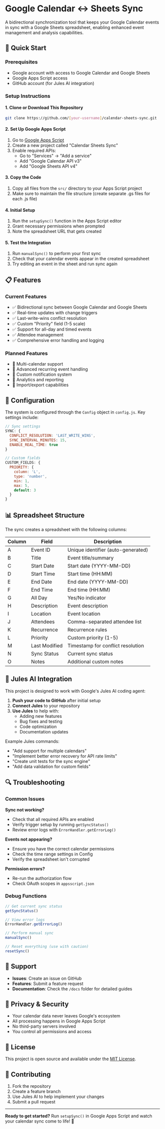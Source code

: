 # Google Calendar ↔ Sheets Sync

A bidirectional synchronization tool that keeps your Google Calendar events in sync with a Google Sheets spreadsheet, enabling enhanced event management and analysis capabilities.

## 🚀 Quick Start

### Prerequisites
- Google account with access to Google Calendar and Google Sheets
- Google Apps Script access
- GitHub account (for Jules AI integration)

### Setup Instructions

#### 1. Clone or Download This Repository
```bash
git clone https://github.com/[your-username]/calendar-sheets-sync.git
```

#### 2. Set Up Google Apps Script
1. Go to [Google Apps Script](https://script.google.com)
2. Create a new project called "Calendar Sheets Sync"
3. Enable required APIs:
   - Go to "Services" → "Add a service"
   - Add "Google Calendar API v3"
   - Add "Google Sheets API v4"

#### 3. Copy the Code
1. Copy all files from the `src/` directory to your Apps Script project
2. Make sure to maintain the file structure (create separate .gs files for each .js file)

#### 4. Initial Setup
1. Run the `setupSync()` function in the Apps Script editor
2. Grant necessary permissions when prompted
3. Note the spreadsheet URL that gets created

#### 5. Test the Integration
1. Run `manualSync()` to perform your first sync
2. Check that your calendar events appear in the created spreadsheet
3. Try editing an event in the sheet and run sync again

## 📋 Features

### Current Features
- ✅ Bidirectional sync between Google Calendar and Google Sheets
- ✅ Real-time updates with change triggers
- ✅ Last-write-wins conflict resolution
- ✅ Custom "Priority" field (1-5 scale)
- ✅ Support for all-day and timed events
- ✅ Attendee management
- ✅ Comprehensive error handling and logging

### Planned Features
- 🔄 Multi-calendar support
- 🔄 Advanced recurring event handling
- 🔄 Custom notification system
- 🔄 Analytics and reporting
- 🔄 Import/export capabilities

## 🔧 Configuration

The system is configured through the `Config` object in `config.js`. Key settings include:

```javascript
// Sync settings
SYNC: {
  CONFLICT_RESOLUTION: 'LAST_WRITE_WINS',
  SYNC_INTERVAL_MINUTES: 15,
  ENABLE_REAL_TIME: true
}

// Custom fields
CUSTOM_FIELDS: {
  PRIORITY: {
    column: 'L',
    type: 'number',
    min: 1,
    max: 5,
    default: 3
  }
}
```

## 📊 Spreadsheet Structure

The sync creates a spreadsheet with the following columns:

| Column | Field | Description |
|--------|-------|-------------|
| A | Event ID | Unique identifier (auto-generated) |
| B | Title | Event title/summary |
| C | Start Date | Start date (YYYY-MM-DD) |
| D | Start Time | Start time (HH:MM) |
| E | End Date | End date (YYYY-MM-DD) |
| F | End Time | End time (HH:MM) |
| G | All Day | Yes/No indicator |
| H | Description | Event description |
| I | Location | Event location |
| J | Attendees | Comma-separated attendee list |
| K | Recurrence | Recurrence rules |
| L | Priority | Custom priority (1-5) |
| M | Last Modified | Timestamp for conflict resolution |
| N | Sync Status | Current sync status |
| O | Notes | Additional custom notes |

## 🤖 Jules AI Integration

This project is designed to work with Google's Jules AI coding agent:

1. **Push your code to GitHub** after initial setup
2. **Connect Jules** to your repository
3. **Use Jules** to help with:
   - Adding new features
   - Bug fixes and testing
   - Code optimization
   - Documentation updates

Example Jules commands:
- "Add support for multiple calendars"
- "Implement better error recovery for API rate limits"
- "Create unit tests for the sync engine"
- "Add data validation for custom fields"

## 🔍 Troubleshooting

### Common Issues

**Sync not working?**
- Check that all required APIs are enabled
- Verify trigger setup by running `getSyncStatus()`
- Review error logs with `ErrorHandler.getErrorLog()`

**Events not appearing?**
- Ensure you have the correct calendar permissions
- Check the time range settings in Config
- Verify the spreadsheet isn't corrupted

**Permission errors?**
- Re-run the authorization flow
- Check OAuth scopes in `appsscript.json`

### Debug Functions

```javascript
// Get current sync status
getSyncStatus()

// View error logs
ErrorHandler.getErrorLog()

// Perform manual sync
manualSync()

// Reset everything (use with caution)
resetSync()
```

## 📧 Support

- **Issues**: Create an issue on GitHub
- **Features**: Submit a feature request
- **Documentation**: Check the `/docs` folder for detailed guides

## 🔐 Privacy & Security

- Your calendar data never leaves Google's ecosystem
- All processing happens in Google Apps Script
- No third-party servers involved
- You control all permissions and access

## 📄 License

This project is open source and available under the [MIT License](LICENSE).

## 🤝 Contributing

1. Fork the repository
2. Create a feature branch
3. Use Jules AI to help implement your changes
4. Submit a pull request

---

**Ready to get started?** Run `setupSync()` in Google Apps Script and watch your calendar sync come to life! 🎉
